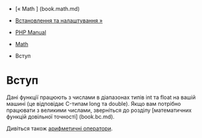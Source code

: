 - [« Math ] (book.math.md)
- [Встановлення та налаштування »](math.setup.md)

- [PHP Manual](index.md)
- [Math](book.math.md)
-   Вступ

# Вступ

Дані функції працюють з числами в діапазонах типів int та float на
вашій машині (це відповідає C-типам long та double). Якщо вам потрібно
працювати з великими числами, зверніться до розділу [математичних
функцій довільної точності] (book.bc.md).

Дивіться також [арифметичні
оператори](language.operators.arithmetic.md).
